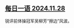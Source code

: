 <!--1732846724000-->
[每日一语 2024.11.28](https://chinadigitaltimes.net/chinese/713546.html)
------

<p>锐评前体操冠军吴柳芳“擦边”风波。</p><p><img decoding="async" src="https://chinadigitaltimes.net/chinese/files/2024/11/1128.jpg" alt=""></p><div class="addtoany_share_save_container addtoany_content addtoany_content_bottom"><div class="a2a_kit a2a_kit_size_32 addtoany_list" data-a2a-url="https://chinadigitaltimes.net/chinese/713546.html" data-a2a-title="每日一语 2024.11.28"><a class="a2a_button_facebook" href="https://www.addtoany.com/add_to/facebook?linkurl=https%3A%2F%2Fchinadigitaltimes.net%2Fchinese%2F713546.html&amp;linkname=%E6%AF%8F%E6%97%A5%E4%B8%80%E8%AF%AD%202024.11.28" title="Facebook" rel="nofollow noopener" target="_blank"></a><a class="a2a_button_twitter" href="https://www.addtoany.com/add_to/twitter?linkurl=https%3A%2F%2Fchinadigitaltimes.net%2Fchinese%2F713546.html&amp;linkname=%E6%AF%8F%E6%97%A5%E4%B8%80%E8%AF%AD%202024.11.28" title="Twitter" rel="nofollow noopener" target="_blank"></a><a class="a2a_button_telegram" href="https://www.addtoany.com/add_to/telegram?linkurl=https%3A%2F%2Fchinadigitaltimes.net%2Fchinese%2F713546.html&amp;linkname=%E6%AF%8F%E6%97%A5%E4%B8%80%E8%AF%AD%202024.11.28" title="Telegram" rel="nofollow noopener" target="_blank"></a><a class="a2a_button_reddit" href="https://www.addtoany.com/add_to/reddit?linkurl=https%3A%2F%2Fchinadigitaltimes.net%2Fchinese%2F713546.html&amp;linkname=%E6%AF%8F%E6%97%A5%E4%B8%80%E8%AF%AD%202024.11.28" title="Reddit" rel="nofollow noopener" target="_blank"></a><a class="a2a_button_whatsapp" href="https://www.addtoany.com/add_to/whatsapp?linkurl=https%3A%2F%2Fchinadigitaltimes.net%2Fchinese%2F713546.html&amp;linkname=%E6%AF%8F%E6%97%A5%E4%B8%80%E8%AF%AD%202024.11.28" title="WhatsApp" rel="nofollow noopener" target="_blank"></a><a class="a2a_button_email" href="https://www.addtoany.com/add_to/email?linkurl=https%3A%2F%2Fchinadigitaltimes.net%2Fchinese%2F713546.html&amp;linkname=%E6%AF%8F%E6%97%A5%E4%B8%80%E8%AF%AD%202024.11.28" title="Email" rel="nofollow noopener" target="_blank"></a><a class="a2a_button_copy_link" href="https://www.addtoany.com/add_to/copy_link?linkurl=https%3A%2F%2Fchinadigitaltimes.net%2Fchinese%2F713546.html&amp;linkname=%E6%AF%8F%E6%97%A5%E4%B8%80%E8%AF%AD%202024.11.28" title="Copy Link" rel="nofollow noopener" target="_blank"></a><a class="a2a_dd addtoany_share_save addtoany_share" href="https://www.addtoany.com/share"></a></div></div>
